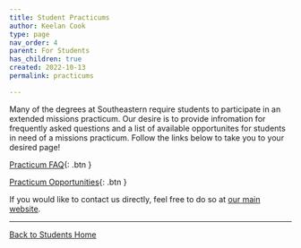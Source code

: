 ```yaml
---
title: Student Practicums
author: Keelan Cook
type: page
nav_order: 4
parent: For Students
has_children: true
created: 2022-10-13
permalink: practicums

---
```


Many of the degrees at Southeastern require students to participate in an extended missions practicum. Our desire is to provide infromation for frequently asked questions and a list of available opportunites for students in need of a missions practicum. Follow the links below to take you to your desired page!

[Practicum FAQ](/for-students/practicums/practicums-faq.html){: .btn }  

[Practicum Opportunities](/for-students/practicums/practicums-opportunities.html){: .btn }  

If you would like to contact us directly, feel free to do so at [our main website](https://thecgcs.org).

---

[Back to Students Home](/students/)